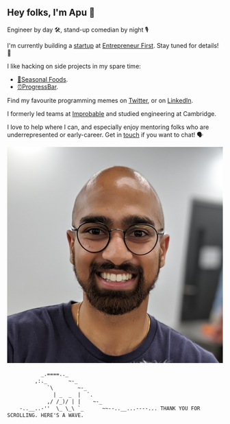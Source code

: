 ## Hey folks, I'm Apu 👋

Engineer by day 🛠, stand-up comedian by night 🎙

I'm currently building a [startup](https://sidetrack.tech) at [Entrepreneur First](https://joinef.com). Stay tuned for details! 👀

I like hacking on side projects in my spare time:
* [🥗Seasonal Foods](https://twitter.com/seasonalfoods3).
* [⏰ProgressBar](http://progressbarwindows.com).

Find my favourite programming memes on [Twitter](https://twitter.com/apuchitnis), or on [LinkedIn](https://www.linkedin.com/in/apuchitnis).

I formerly led teams at [Improbable](http://improbable.io/) and studied engineering at Cambridge.

I love to help where I can, and especially enjoy mentoring folks who are underrepresented or early-career. Get in [touch](https://calendly.com/apuchitnis) if you want to chat! 🗣

![Me](images/apu.jpg)



```
           _.====.._
         ,:._       ~-_
             `\        ~-_
               | _  _  |  `.
             ,/ /_)/ | |    ~-_
    -..__..-''  \_ \_\ `_      ~~--..__...----... THANK YOU FOR SCROLLING. HERE'S A WAVE.
```
